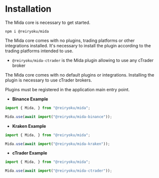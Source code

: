 # Installation
The Mida core is necessary to get started.
```console
npm i @reiryoku/mida
```

The Mida core comes with no plugins, trading platforms or other integrations installed.
It's necessary to install the plugin according to the trading platforms intended to use.

- `@reiryoku/mida-ctrader` is the Mida plugin allowing to use any cTrader broker

The Mida core comes with no default plugins or integrations.
Installing the plugin is necessary to use cTrader brokers.

Plugins must be registered in the application main entry point.

- **Binance Example**
```javascript
import { Mida, } from "@reiryoku/mida";

Mida.use(await import("@reiryoku/mida-binance"));
```
- **Kraken Example**
```javascript
import { Mida, } from "@reiryoku/mida";

Mida.use(await import("@reiryoku/mida-kraken"));
```
- **cTrader Example**
```javascript
import { Mida, } from "@reiryoku/mida";

Mida.use(await import("@reiryoku/mida-ctrader"));
```

